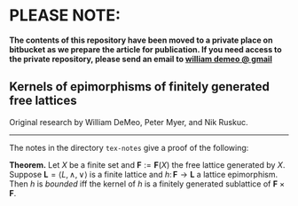 # PLEASE NOTE: 

**The contents of this repository have been moved to a private place on bitbucket as we prepare the article for publication.  If you need access to the private repository, please send an email to [william demeo @ gmail](mailto:williamdemeo@gmail.com)**



## Kernels of epimorphisms of finitely generated free lattices

Original research by William DeMeo, Peter Myer, and Nik Ruskuc.

---

The notes in the directory `tex-notes` give a proof of the following:

**Theorem.**
Let $X$ be a finite set and $\mathbf F := \mathbf F(X)$ the free lattice generated by $X$.
Suppose $\mathbf L = \langle L, \wedge, \vee\rangle$ is a finite lattice and 
$h\colon \mathbf{F} \rightarrow \mathbf{L}$ a lattice epimorphism.
Then $h$ is *bounded* iff the kernel of $h$ is a finitely generated sublattice 
of $\mathbf F \times \mathbf F$.

